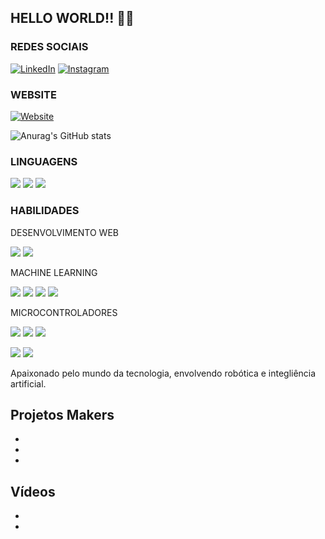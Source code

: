 ## HELLO WORLD!! 🖐🏽

### REDES SOCIAIS
[![LinkedIn](https://img.shields.io/badge/LinkedIn-0077B5?style=for-the-badge&logo=linkedin&logoColor=white)](https://www.linkedin.com/in/raphaelsilva-phael)
[![Instagram](https://img.shields.io/badge/Instagram-E4405F?style=for-the-badge&logo=instagram&logoColor=white)](https://www.instagram.com/masterofmaieutica/)

### WEBSITE

[![Website](https://img.shields.io/badge/website-000000?style=for-the-badge&logo=About.me&logoColor=white)](http://myportfoliophael.atwebpages.com)


![Anurag's GitHub stats](https://github-readme-stats.vercel.app/api?username=Phaeld&show_icons=true&theme=synthwave)

### LINGUAGENS

[![](https://img.shields.io/badge/Python-14354C?style=for-the-badge&logo=python&logoColor=white
)]()
[![](https://img.shields.io/badge/C-00599C?style=for-the-badge&logo=c&logoColor=white)]()
[![](https://img.shields.io/badge/C%2B%2B-00599C?style=for-the-badge&logo=c%2B%2B&logoColor=white)]()

### HABILIDADES

DESENVOLVIMENTO WEB

[![](https://img.shields.io/badge/HTML5-E34F26?style=for-the-badge&logo=html5&logoColor=white)]()
[![](https://img.shields.io/badge/CSS3-1572B6?style=for-the-badge&logo=css3&logoColor=white)]()

MACHINE LEARNING

[![](https://img.shields.io/badge/Python-3776AB?style=for-the-badge&logo=python&logoColor=white)]()
[![](https://img.shields.io/badge/R-276DC3?style=for-the-badge&logo=r&logoColor=white)]()
[![](https://img.shields.io/badge/TensorFlow-FF6F00?style=for-the-badge&logo=tensorflow&logoColor=white)]()
[![](https://img.shields.io/badge/Colab-F9AB00?style=for-the-badge&logo=googlecolab&color=525252)]()

MICROCONTROLADORES

[![](https://img.shields.io/badge/Arduino-00979D?style=for-the-badge&logo=Arduino&logoColor=white)]()
[![](https://img.shields.io/badge/Arduino_IDE-00979D?style=for-the-badge&logo=arduino&logoColor=white)]()
[![](https://img.shields.io/badge/Raspberry%20Pi-A22846?style=for-the-badge&logo=Raspberry%20Pi&logoColor=white)]()

[![](https://img.shields.io/badge/C%2B%2B-00599C?style=for-the-badge&logo=c%2B%2B&logoColor=white)]()
[![](https://img.shields.io/badge/Python-14354C?style=for-the-badge&logo=python&logoColor=white
)]()

Apaixonado pelo mundo da tecnologia, envolvendo robótica e integliência artificial.

## Projetos Makers

-
-
-

## Vídeos
-
-
